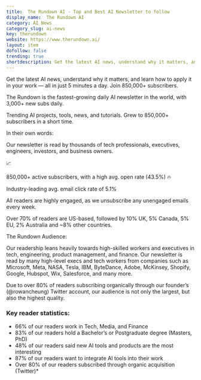 ```yaml
---
title:  The Rundown AI - Top and Best AI Newsletter to follow
display_name:  The Rundown AI
category: AI News
category_slug: ai-news
key: therundown
website: https://www.therundown.ai/
layout: item
dofollow: false
trending: true
shortdescription: Get the latest AI news, understand why it matters, and learn how to apply it in your work — all in just 5 minutes a day. Join 850,000+ subscribers.
---
```


Get the latest AI news, understand why it matters, and learn how to apply it in your work — all in just 5 minutes a day. Join 850,000+ subscribers.

The Rundown is the fastest-growing daily AI newsletter in the world, with 3,000+ new subs daily.

Trending AI projects, tools, news, and tutorials. Grew to 850,000+ subscribers in a short time.

In their own words: 

Our newsletter is read by thousands of tech professionals, executives, engineers, investors, and business owners.

📈

850,000+ active subscribers, with a high avg. open rate (43.5%) 🔥

Industry-leading avg. email click rate of 5.1%

All readers are highly engaged, as we unsubscribe any unengaged emails every week.

Over 70% of readers are US-based, followed by 10% UK, 5% Canada, 5% EU, 2% Australia and ~8% other countries.


The Rundown Audience: 


Our readership leans heavily towards high-skilled workers and executives in tech, engineering, product management, and finance. Our newsletter is read by many high-level execs and tech workers from companies such as Microsoft, Meta, NASA, Tesla, IBM, ByteDance, Adobe, McKinsey, Shopify, Google, Hubspot, Wix, Salesforce, and many more.

Due to over 80% of readers subscribing organically through our founder’s (@rowancheung) Twitter account, our audience is not only the largest, but also the highest quality.


### Key reader statistics:


- 66% of our readers work in Tech, Media, and Finance
- 83% of our readers hold a Bachelor’s or Postgraduate degree (Masters, PhD)
- 48% of our readers said new AI tools and products are the most interesting
- 87% of our readers want to integrate AI tools into their work
- Over 80% of our readers subscribed through organic acquisition (Twitter)*
